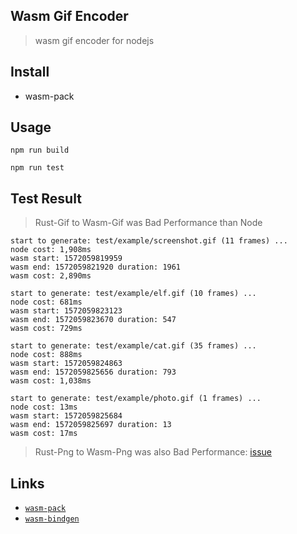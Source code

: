 
## Wasm Gif Encoder
> wasm gif encoder for nodejs

## Install
- wasm-pack

## Usage

```
npm run build

npm run test
```

## Test Result
>Rust-Gif to Wasm-Gif was Bad Performance than Node
```
start to generate: test/example/screenshot.gif (11 frames) ...
node cost: 1,908ms
wasm start: 1572059819959
wasm end: 1572059821920 duration: 1961
wasm cost: 2,890ms

start to generate: test/example/elf.gif (10 frames) ...
node cost: 681ms
wasm start: 1572059823123
wasm end: 1572059823670 duration: 547
wasm cost: 729ms

start to generate: test/example/cat.gif (35 frames) ...
node cost: 888ms
wasm start: 1572059824863
wasm end: 1572059825656 duration: 793
wasm cost: 1,038ms

start to generate: test/example/photo.gif (1 frames) ...
node cost: 13ms
wasm start: 1572059825684
wasm end: 1572059825697 duration: 13
wasm cost: 17ms
```

>Rust-Png to Wasm-Png was also Bad Performance: [issue](https://github.com/image-rs/image-png/issues/114)


## Links

* [`wasm-pack`](https://github.com/rustwasm/wasm-pack) 
* [`wasm-bindgen`](https://github.com/rustwasm/wasm-bindgen) 